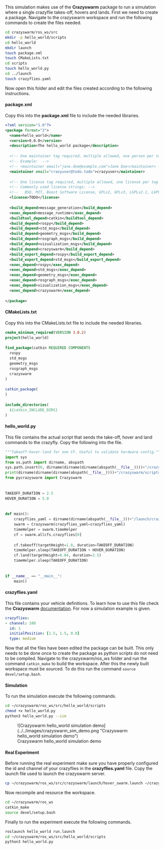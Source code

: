 
This simulation makes use of the **Crazyswarm** package to run a simulation where a single crazyflie takes-off, hovers and lands. First we need to create a package. Navigate to the crazyswarm workspace and run the following commands to create the files needed.

```bash
cd crazyswarm/ros_ws/src
mkdir -p hello_world/scripts
cd hello_world
mkdir launch
touch package.xml
touch CMakeLists.txt
cd scripts
touch hello_world.py
cd ../launch
touch crazyflies.yaml
```

Now open this folder and edit the files created according to the following instructions. 

#### package.xml

Copy this into the **package.xml** file to include the needed libraries.

```xml
<?xml version="1.0"?>
<package format="2">
  <name>hello_world</name>
  <version>0.0.0</version>
  <description>The hello_world package</description>

  <!-- One maintainer tag required, multiple allowed, one person per tag -->
  <!-- Example:  -->
  <!-- <maintainer email="jane.doe@example.com">Jane Doe</maintainer> -->
  <maintainer email="crazyuser@todo.todo">crazyuser</maintainer>

  <!-- One license tag required, multiple allowed, one license per tag -->
  <!-- Commonly used license strings: -->
  <!--   BSD, MIT, Boost Software License, GPLv2, GPLv3, LGPLv2.1, LGPLv3 -->
  <license>TODO</license>

  <build_depend>message_generation</build_depend>
  <exec_depend>message_runtime</exec_depend>
  <buildtool_depend>catkin</buildtool_depend>
  <build_depend>rospy</build_depend>
  <build_depend>std_msgs</build_depend>
  <build_depend>geometry_msgs</build_depend>
  <build_depend>rosgraph_msgs</build_depend>
  <build_depend>vizualization_msgs</build_depend>
  <build_depend>crazyswarm</build_depend>
  <build_export_depend>rospy</build_export_depend>
  <build_export_depend>std_msgs</build_export_depend>
  <exec_depend>rospy</exec_depend>
  <exec_depend>std_msgs</exec_depend>
  <exec_depend>geometry_msgs</exec_depend>
  <exec_depend>rosgraph_msgs</exec_depend>
  <exec_depend>vizualization_msgs</exec_depend>
  <exec_depend>crazyswarm</exec_depend>

</package>
```

#### CMakeLists.txt

Copy this into the CMakeLists.txt file to include the needed libraries.

```cmake
cmake_minimum_required(VERSION 3.0.2)
project(hello_world)

find_package(catkin REQUIRED COMPONENTS
  rospy
  std_msgs
  geometry_msgs
  rosgraph_msgs
  crazyswarm
)

catkin_package(
)

include_directories(
  ${catkin_INCLUDE_DIRS}
)

```

#### hello_world.py

This file contains the actual script that sends the take-off, hover and land commands to the crazyfly. Copy the following into the file.

```python
"""Takeoff-hover-land for one CF. Useful to validate hardware config."""
import sys
from os.path import dirname, abspath
sys.path.insert(0, dirname(dirname(dirname(abspath(__file__))))+"/crazyswarm/scripts")
print(dirname(dirname(dirname(abspath(__file__))))+"/crazyswarm/scripts")
from pycrazyswarm import Crazyswarm


TAKEOFF_DURATION = 2.5
HOVER_DURATION = 5.0


def main():
    crazyflies_yaml = dirname(dirname(abspath(__file__)))+"/launch/crazyflies.yaml"
    swarm = Crazyswarm(crazyflies_yaml=crazyflies_yaml)
    timeHelper = swarm.timeHelper
    cf = swarm.allcfs.crazyflies[0]

    cf.takeoff(targetHeight=1.0, duration=TAKEOFF_DURATION)
    timeHelper.sleep(TAKEOFF_DURATION + HOVER_DURATION)
    cf.land(targetHeight=0.04, duration=2.5)
    timeHelper.sleep(TAKEOFF_DURATION)


if __name__ == "__main__":
    main()

```

#### crazyflies.yaml

This file contains your vehicle definitions. To learn how to use this file check the **Crazyswarm** [documentation](https://crazyswarm.readthedocs.io/en/latest/configuration.html#enumerate-crazyflies). For now a simulation example is given.

```yaml
crazyflies:
- channel: 100
  id: 1
  initialPosition: [1.5, 1.5, 0.0]
  type: medium

```

Now that all the files have been edited the package can be built. This only needs to be done once to create the package as python scripts do not need to be compiled. Navigate to the crazyswarm/ros_ws folder and run the command ```catkin_make``` to build the workspace. After this the newly built workspace must be sourced. To do this run the command ```source devel/setup.bash```.

#### Simulation

To run the simulation execute the following commands.

```bash
cd ~/crazyswarm/ros_ws/src/hello_world/scripts
chmod +x hello_world.py
python3 hello_world.py --sim
```
<figure markdown>
  ![Crazyswarm hello_world simulation demo](../../images/crazyswarm_sim_demo.png "Crazyswarm hello_world simulation demo")
  <figcaption>Crazyswarm hello_world simulation demo</figcaption>
</figure>

#### Real Experiment

Before running the real experiment make sure you have properly configured the id and channel of your crazyflies in the **crazyflies.yaml** file. Copy the launch file used to launch the crazyswarm server.

```bash
cp ~/crazyswarm/ros_ws/src/crazyswarm/launch/hover_swarm.launch ~/crazyswarm/ros_ws/src/hello_world/launch/run.launch
```

Now recompile and resource the workspace.

```bash
cd ~/crazyswarm/ros_ws
catkin_make
source devel/setup.bash
```

Finally to run the experiment execute the following commands.

```bash
roslaunch hello_world run.launch
cd ~/crazyswarm/ros_ws/src/hello_world/scripts
python3 hello_world.py
```